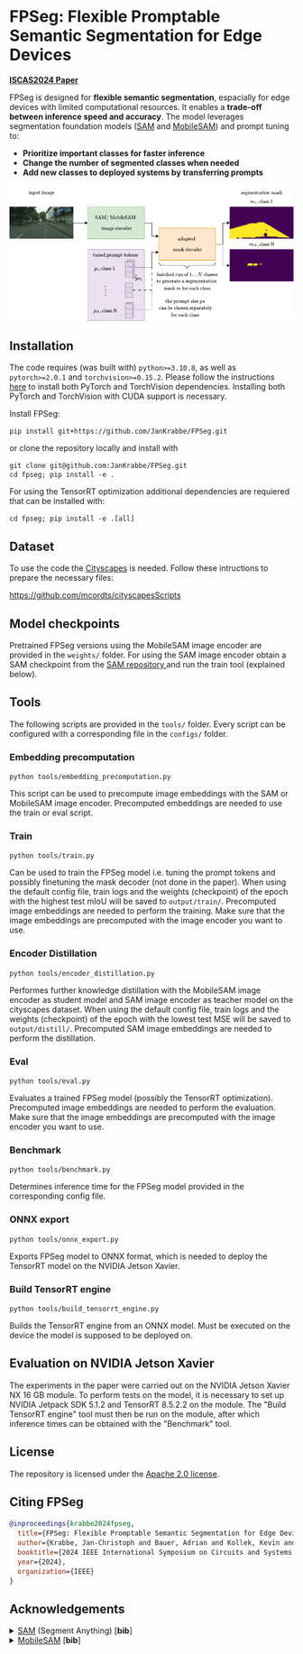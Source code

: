 # FPSeg: Flexible Promptable Semantic Segmentation for Edge Devices

**[ISCAS2024 Paper](https://ieeexplore.ieee.org/document/10558203)**

FPSeg is designed for **flexible semantic segmentation**, espacially for edge devices with limited computational resources. It enables a **trade-off between inference speed and accuracy**. The model leverages segmentation foundation models ([SAM](https://github.com/facebookresearch/segment-anything) and [MobileSAM](https://github.com/ChaoningZhang/MobileSAM)) and prompt tuning to:  

- **Prioritize important classes for faster inference**  
- **Change the number of segmented classes when needed**  
- **Add new classes to deployed systems by transferring prompts**  


![FPSeg architecture](assets/fpseg.png)

## Installation

The code requires (was built with) `python>=3.10.8`, as well as `pytorch>=2.0.1` and `torchvision>=0.15.2`. Please follow the instructions [here](https://pytorch.org/get-started/locally/) to install both PyTorch and TorchVision dependencies. Installing both PyTorch and TorchVision with CUDA support is necessary.

Install FPSeg:

```
pip install git+https://github.com/JanKrabbe/FPSeg.git
```

or clone the repository locally and install with

```
git clone git@github.com:JanKrabbe/FPSeg.git
cd fpseg; pip install -e .
```

For using the TensorRT optimization additional dependencies are requiered that can be installed with:
```
cd fpseg; pip install -e .[all]
```

## Dataset

To use the code the [Cityscapes](https://www.cityscapes-dataset.com/) is needed. Follow these intructions to prepare the necessary files: 

https://github.com/mcordts/cityscapesScripts

## Model checkpoints

Pretrained FPSeg versions using the MobileSAM image encoder are provided in the `weights/` folder. For using the SAM image encoder obtain a SAM checkpoint from the [SAM repository ](https://github.com/facebookresearch/segment-anything#model-checkpoints) and run the train tool (explained below).

## Tools 

The following scripts are provided in the `tools/` folder. Every script can be configured with a corresponding file in the `configs/` folder.

### Embedding precomputation
```
python tools/embedding_precomputation.py
```
This script can be used to precompute image embeddings with the SAM or MobileSAM image encoder. Precomputed embeddings are needed to use the train or eval script.

### Train
```
python tools/train.py
```
Can be used to train the FPSeg model i.e. tuning the prompt tokens and possibly finetuning the mask decoder (not done in the paper). When using the default config file, train logs and the weights (checkpoint) of the epoch with the highest test mIoU will be saved to `output/train/`. Precomputed image embeddings are needed to perform the training. Make sure that the image embeddings are precomputed with the image encoder you want to use.

### Encoder Distillation
```
python tools/encoder_distillation.py
```
Performes further knowledge distillation with the MobileSAM image encoder as student model and SAM image encoder as teacher model on the cityscapes dataset. When using the default config file, train logs and the weights (checkpoint) of the epoch with the lowest test MSE will be saved to `output/distill/`. Precomputed SAM image embeddings are needed to perform the distillation.

### Eval
```
python tools/eval.py
```
Evaluates a trained FPSeg model (possibly the TensorRT optimization). Precomputed image embeddings are needed to perform the evaluation. Make sure that the image embeddings are precomputed with the image encoder you want to use.

### Benchmark
```
python tools/benchmark.py
```
Determines inference time for the FPSeg model provided in the corresponding config file.

### ONNX export
```
python tools/onnx_export.py
```
Exports FPSeg model to ONNX format, which is needed to deploy the TensorRT model on the NVIDIA Jetson Xavier.

### Build TensorRT engine
```
python tools/build_tensorrt_engine.py
```
Builds the TensorRT engine from an ONNX model. Must be executed on the device the model is supposed to be deployed on.


## Evaluation on NVIDIA Jetson Xavier

The experiments in the paper were carried out on the NVIDIA Jetson Xavier NX 16 GB module. To perform tests on the model, it is necessary to set up NVIDIA Jetpack SDK 5.1.2 and TensorRT 8.5.2.2 on the module. The "Build TensorRT engine" tool must then be run on the module, after which inference times can be obtained with the "Benchmark" tool.

## License

The repository is licensed under the [Apache 2.0 license](LICENSE).

## Citing FPSeg

```bibtex
@inproceedings{krabbe2024fpseg,
  title={FPSeg: Flexible Promptable Semantic Segmentation for Edge Devices},
  author={Krabbe, Jan-Christoph and Bauer, Adrian and Kollek, Kevin and Meusener, Jan-Hendrik and Kummert, Anton},
  booktitle={2024 IEEE International Symposium on Circuits and Systems (ISCAS)},
  year={2024},
  organization={IEEE}
}
```

## Acknowledgements

<details>
    <summary>
        <a href="https://github.com/facebookresearch/segment-anything">SAM</a> (Segment Anything) [<b>bib</b>]
    </summary>

```bibtex
@article{kirillov2023segany,
title={Segment Anything}, 
author={Kirillov, Alexander and Mintun, Eric and Ravi, Nikhila and Mao, Hanzi and Rolland, Chloe and Gustafson, Laura and Xiao, Tete and Whitehead, Spencer and Berg, Alexander C. and Lo, Wan-Yen and Doll{\'a}r, Piotr and Girshick, Ross},
journal={arXiv:2304.02643},
year={2023}
}
```
</details>

<details>
    <summary>
        <a href="https://github.com/ChaoningZhang/MobileSAM">MobileSAM</a> [<b>bib</b>]
    </summary>

```bibtex
@article{mobile_sam,
title={Faster Segment Anything: Towards Lightweight SAM for Mobile Applications},
author={Zhang, Chaoning and Han, Dongshen and Qiao, Yu and Kim, Jung Uk and Bae, Sung-Ho and Lee, Seungkyu and Hong, Choong Seon},
journal={arXiv preprint arXiv:2306.14289},
year={2023}
}
```
</details>